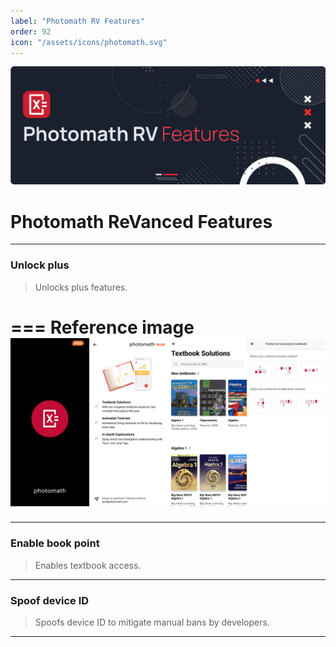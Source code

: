 ```yaml
---
label: "Photomath RV Features"
order: 92
icon: "/assets/icons/photomath.svg"
---
```


![](../assets/cover/photomath-rv-cover.png)

# Photomath ReVanced Features

---
### Unlock plus
>Unlocks plus features.

=== Reference image
![](/assets/screenshots/Photomath.jpg)
===

---

### Enable book point
>Enables textbook access.

---

### Spoof device ID
>Spoofs device ID to mitigate manual bans by developers.

---